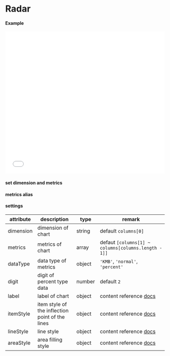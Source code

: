 # Radar

#### Example

<iframe width="100%" height="450" src="//jsfiddle.net/vue_echarts/jww5fqs8/17/embedded/result,html,js/?bodyColor=fff" allowfullscreen="allowfullscreen" frameborder="0"></iframe>

#### set dimension and metrics

<vuep template="#set-metrics-dimension"></vuep>

<script v-pre type="text/x-template" id="set-metrics-dimension">
<template>
  <ve-radar :data="chartData" :settings="chartSettings"></ve-radar>
</template>

<script>
  export default {
    created: function () {
      this.chartData = {
        columns: ['date', 'cost', 'profit', 'growthRate', 'people'],
        rows: [
          { 'date': '01/01', 'cost': 1523, 'profit': 1523, 'growthRate': 0.12, 'people': 100 },
          { 'date': '01/02', 'cost': 1223, 'profit': 1523, 'growthRate': 0.345, 'people': 100 },
          { 'date': '01/03', 'cost': 2123, 'profit': 1523, 'growthRate': 0.7, 'people': 100 },
          { 'date': '01/04', 'cost': 4123, 'profit': 1523, 'growthRate': 0.31, 'people': 100 },
          { 'date': '01/05', 'cost': 3123, 'profit': 1523, 'growthRate': 0.12, 'people': 100 },
          { 'date': '01/06', 'cost': 7123, 'profit': 1523, 'growthRate': 0.65, 'people': 100 }
        ]
      }
      this.chartSettings = {
        dimension: ['date'],
        metrics: ['cost', 'profit', 'growthRate'],
        dataType: { 'growthRate': 'percent' }
      }
    }
  }
</script>
</script>

#### metrics alias

<vuep template="#change-metrics-name"></vuep>

<script v-pre type="text/x-template" id="change-metrics-name">
<template>
  <ve-radar :data="chartData" :settings="chartSettings"></ve-radar>
</template>

<script>
  export default {
    created: function () {
      this.chartData = {
        columns: ['date', 'cost', 'profit', 'growthRate', 'people'],
        rows: [
          { 'date': '01/01', 'cost': 1523, 'profit': 1523, 'growthRate': 0.12, 'people': 100 },
          { 'date': '01/02', 'cost': 1223, 'profit': 1523, 'growthRate': 0.345, 'people': 100 },
          { 'date': '01/03', 'cost': 2123, 'profit': 1523, 'growthRate': 0.7, 'people': 100 },
          { 'date': '01/04', 'cost': 4123, 'profit': 1523, 'growthRate': 0.31, 'people': 100 },
          { 'date': '01/05', 'cost': 3123, 'profit': 1523, 'growthRate': 0.12, 'people': 100 },
          { 'date': '01/06', 'cost': 7123, 'profit': 1523, 'growthRate': 0.65, 'people': 100 }
        ]
      }
      this.chartSettings = {
        labelMap: {
          'date': 'date',
          'cost': 'sales-1',
          'profit': 'sales-2',
          'growthRate': 'percent',
          'people': 'other'
        }
      }
    }
  }
</script>
</script>

#### settings

| attribute | description | type | remark |
| --- | --- | --- | --- |
| dimension | dimension of chart | string | default `columns[0]` |
| metrics | metrics of chart | array | defaut `[columns[1] ~ columns[columns.length - 1]]` |
| dataType | data type of metrics | object | `'KMB'`, `'normal'`, `'percent'` |
| digit | digit of percent type data | number | default `2` |
| label | label of chart | object | content reference [docs](http://ecomfe.github.io/echarts-doc/public/en/option.html#series-radar.label) |
| itemStyle | item style of the inflection point of the lines | object | content reference [docs](http://ecomfe.github.io/echarts-doc/public/en/option.html#series-radar.itemStyle) |
| lineStyle | line style | object | content reference [docs](http://ecomfe.github.io/echarts-doc/public/en/option.html#series-radar.lineStyle) |
| areaStyle | area filling style | object | content reference [docs](http://ecomfe.github.io/echarts-doc/public/en/option.html#series-radar.areaStyle)  |
